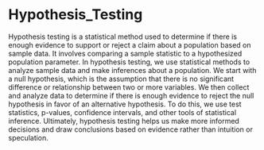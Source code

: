 # Hypothesis_Testing
Hypothesis testing is a statistical method used to determine if there is enough evidence to support or reject a claim about a population based on sample data. It involves comparing a sample statistic to a hypothesized population parameter.
In hypothesis testing, we use statistical methods to analyze sample data and make inferences about a population.
We start with a null hypothesis, which is the assumption that there is no significant difference or relationship between two or more variables. 
We then collect and analyze data to determine if there is enough evidence to reject the null hypothesis in favor of an alternative hypothesis. 
To do this, we use test statistics, p-values, confidence intervals, and other tools of statistical inference. 
Ultimately, hypothesis testing helps us make more informed decisions and draw conclusions based on evidence rather than intuition or speculation.
